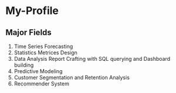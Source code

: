 # My-Profile


## Major Fields

1. Time Series Forecasting
2. Statistics Metrices Design
3. Data Analysis Report Crafting with SQL querying and Dashboard building
4. Predictive Modeling
5. Customer Segmentation and Retention Analysis
6. Recommender System
